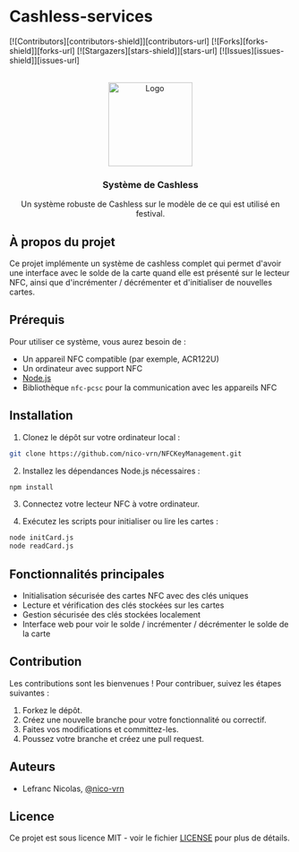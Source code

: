 # Cashless-services
<a name="readme-top"></a>

[![Contributors][contributors-shield]][contributors-url]
[![Forks][forks-shield]][forks-url]
[![Stargazers][stars-shield]][stars-url]
[![Issues][issues-shield]][issues-url]

<!-- PROJECT LOGO -->
<br />
<div align="center">
  <a href="https://github.com/nico-vrn/Cashless-services">
    <img src="Images/logo_nfc.png" alt="Logo" width="150" height="150">
  </a>

  <h3 align="center">Système de Cashless</h3>

  <p align="center">
    Un système robuste de Cashless sur le modèle de ce qui est utilisé en festival.
    <br />
   </p>
</div>

## À propos du projet 

Ce projet implémente un système de cashless complet qui permet d'avoir une interface avec le solde de la carte quand elle est présenté sur le lecteur NFC, ainsi que d'incrémenter / décrémenter et d'initialiser de nouvelles cartes.

## Prérequis

Pour utiliser ce système, vous aurez besoin de :

* Un appareil NFC compatible (par exemple, ACR122U)
* Un ordinateur avec support NFC
* [Node.js](https://nodejs.org/en/download/)
* Bibliothèque `nfc-pcsc` pour la communication avec les appareils NFC

## Installation

1. Clonez le dépôt sur votre ordinateur local :

```sh
git clone https://github.com/nico-vrn/NFCKeyManagement.git
```

2. Installez les dépendances Node.js nécessaires :
```sh
npm install
```

3. Connectez votre lecteur NFC à votre ordinateur.

4. Exécutez les scripts pour initialiser ou lire les cartes :

```sh 
node initCard.js
node readCard.js
```

## Fonctionnalités principales

- Initialisation sécurisée des cartes NFC avec des clés uniques
- Lecture et vérification des clés stockées sur les cartes
- Gestion sécurisée des clés stockées localement
- Interface web pour voir le solde / incrémenter / décrémenter le solde de la carte

## Contribution 
Les contributions sont les bienvenues ! Pour contribuer, suivez les étapes suivantes :

1. Forkez le dépôt.
2. Créez une nouvelle branche pour votre fonctionnalité ou correctif.
3. Faites vos modifications et committez-les.
4. Poussez votre branche et créez une pull request.

## Auteurs

- Lefranc Nicolas, [@nico-vrn](https://github.com/nico-vrn)

## Licence

Ce projet est sous licence MIT - voir le fichier [LICENSE](LICENSE) pour plus de détails.
